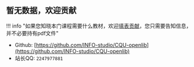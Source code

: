 ## 暂无数据，欢迎贡献
!!! info "如果您知晓本门课程需要什么教材，欢迎[填表贡献](https://forms.office.com/r/huSXS4xpuD)，您只需要告知信息，并不必要持有pdf文件"

- Github: [https://github.com/INFO-studio/CQU-openlib](https://github.com/INFO-studio/CQU-openlib)
- 站长QQ: `2247977881`